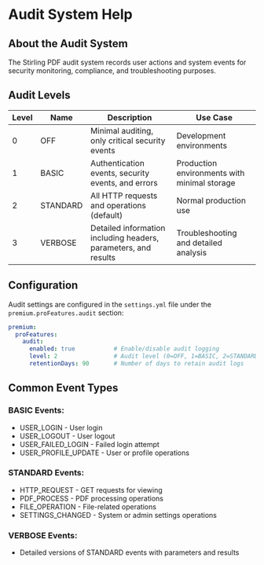 # Audit System Help

## About the Audit System
The Stirling PDF audit system records user actions and system events for security monitoring, compliance, and troubleshooting purposes.

## Audit Levels

| Level | Name | Description | Use Case |
|-------|------|-------------|----------|
| 0 | OFF | Minimal auditing, only critical security events | Development environments |
| 1 | BASIC | Authentication events, security events, and errors | Production environments with minimal storage |
| 2 | STANDARD | All HTTP requests and operations (default) | Normal production use |
| 3 | VERBOSE | Detailed information including headers, parameters, and results | Troubleshooting and detailed analysis |

## Configuration
Audit settings are configured in the `settings.yml` file under the `premium.proFeatures.audit` section:

```yaml
premium:
  proFeatures:
    audit:
      enabled: true           # Enable/disable audit logging
      level: 2                # Audit level (0=OFF, 1=BASIC, 2=STANDARD, 3=VERBOSE)
      retentionDays: 90       # Number of days to retain audit logs
```

## Common Event Types

### BASIC Events:
- USER_LOGIN - User login
- USER_LOGOUT - User logout
- USER_FAILED_LOGIN - Failed login attempt
- USER_PROFILE_UPDATE - User or profile operations

### STANDARD Events:
- HTTP_REQUEST - GET requests for viewing
- PDF_PROCESS - PDF processing operations
- FILE_OPERATION - File-related operations
- SETTINGS_CHANGED - System or admin settings operations

### VERBOSE Events:
- Detailed versions of STANDARD events with parameters and results